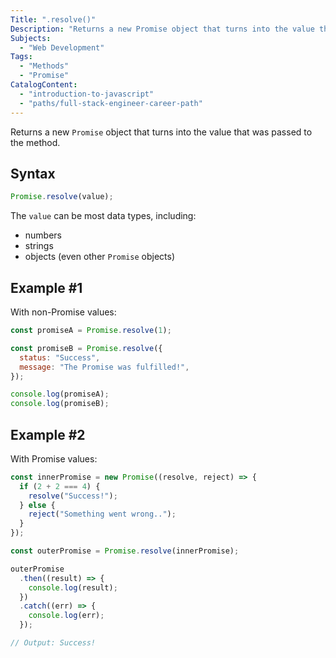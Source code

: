 ```yaml
---
Title: ".resolve()"
Description: "Returns a new Promise object that turns into the value that was passed to the method."
Subjects:
  - "Web Development"
Tags:
  - "Methods"
  - "Promise"
CatalogContent:
  - "introduction-to-javascript"
  - "paths/full-stack-engineer-career-path"
---
```




Returns a new `Promise` object that turns into the value that was passed to the method.

## Syntax

```js
Promise.resolve(value);
```

The `value` can be most data types, including:

- numbers
- strings
- objects (even other `Promise` objects)

## Example #1

With non-Promise values:

```js
const promiseA = Promise.resolve(1);

const promiseB = Promise.resolve({
  status: "Success",
  message: "The Promise was fulfilled!",
});

console.log(promiseA);
console.log(promiseB);
```

## Example #2

With Promise values:

```js
const innerPromise = new Promise((resolve, reject) => {
  if (2 + 2 === 4) {
    resolve("Success!");
  } else {
    reject("Something went wrong..");
  }
});

const outerPromise = Promise.resolve(innerPromise);

outerPromise
  .then((result) => {
    console.log(result);
  })
  .catch((err) => {
    console.log(err);
  });

// Output: Success!
```
